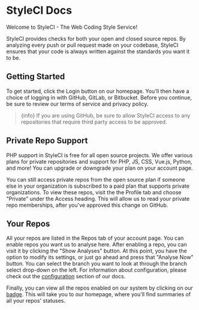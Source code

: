 # StyleCI Docs

Welcome to StyleCI - The Web Coding Style Service!

StyleCI provides checks for both your open and closed source repos. By analyzing every push or pull request made on your codebase, StyleCI ensures that your code is always written against the standards you want it to be.

<a name="getting-started"></a>
## Getting Started

To get started, click the Login button on our homepage. You'll then have a choice of logging in with GitHub, GitLab, or Bitbucket. Before you continue, be sure to review our terms of service and privacy policy.

> {info} If you are using GitHub, be sure to allow StyleCI access to any repositories that require third party access to be approved.

<a name="private-repo-support"></a>
## Private Repo Support

PHP support in StyleCI is free for all open source projects. We offer various plans for private repositories and support for PHP, JS, CSS, Vue.js, Python, and more! You can upgrade or downgrade your plan on your account page.

You can still access private repos from the open source plan if someone else in your organization is subscribed to a paid plan that supports private organizations. To view these repos, visit the the Profile tab and choose "Private" under the Access heading. This will allow us to read your private repo memberships, after you've approved this change on GitHub.

<a name="your-repos"></a>
## Your Repos

All your repos are listed in the Repos tab of your account page. You can enable repos you want us to analyse here. After enabling a repo, you can visit it by clicking the "Show Analyses" button. At this point, you have the option to modify its settings, or just go ahead and press that "Analyse Now" button. You can select the branch you want to look at through the branch select drop-down on the left. For information about configuration, please check out the [configuration](configuration) section of our docs.

Finally, you can view all the repos enabled on our system by clicking on our [badge](badges). This will take you to our homepage, where you'll find summaries of all your repos' statuses.
